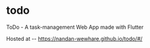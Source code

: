 # todo

ToDo - A task-management Web App made with Flutter

Hosted at -- https://nandan-wewhare.github.io/todo/#/
